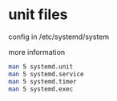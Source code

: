 # unit files

config in /etc/systemd/system

more information

```sh
man 5 systemd.unit
man 5 systemd.service
man 5 systemd.timer
man 5 systemd.exec
```
